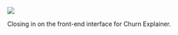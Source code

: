 ![](https://db-feed.s3.amazonaws.com/legacy/Screen_Shot_2017-05-17_at_6_23_08_PM-1495059822394.png)

Closing in on the front-end interface for Churn Explainer.
